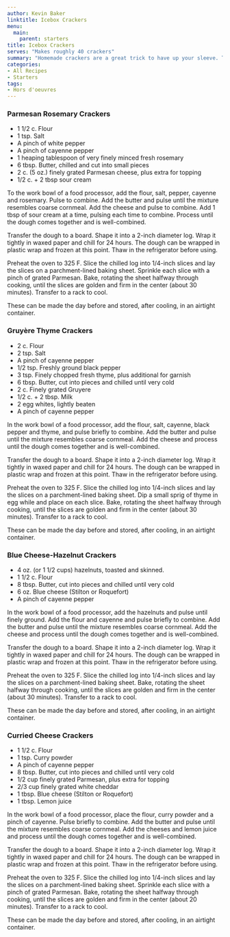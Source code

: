 ```yaml
---
author: Kevin Baker
linktitle: Icebox Crackers
menu:
  main:
    parent: starters
title: Icebox Crackers
serves: "Makes roughly 40 crackers"
summary: "Homemade crackers are a great trick to have up your sleeve. The doughs freeze beautifully, and need only be sliced and baked to produce a unique and impressive bite to serve along with drinks or before dinner."
categories:
- All Recipes
- Starters
tags: 
- Hors d'oeuvres
---
```


### Parmesan Rosemary Crackers

<div class="ingredient-list">

* 1 1/2 c. Flour  
* 1 tsp. Salt  
* A pinch of white pepper  
* A pinch of cayenne pepper  
* 1 heaping tablespoon of very finely minced fresh rosemary  
* 6 tbsp. Butter, chilled and cut into small pieces  
* 2 c. (5 oz.) finely grated Parmesan cheese, plus extra for topping  
* 1/2 c. + 2 tbsp sour cream   

</div>

To the work bowl of a food processor, add the flour, salt, pepper, cayenne and rosemary. Pulse to combine.  Add the butter and pulse until the mixture resembles coarse cornmeal. Add the cheese and pulse to combine. Add 1 tbsp of sour cream at a time, pulsing each time to combine. Process until the dough comes together and is well-combined.

Transfer the dough to a board. Shape it into a 2-inch diameter log. Wrap it tightly in waxed paper and chill for 24 hours. The dough can be wrapped in plastic wrap and frozen at this point.  Thaw in the refrigerator before using.

Preheat the oven to 325 F. Slice the chilled log into 1/4-inch slices and lay the slices on a parchment-lined baking sheet. Sprinkle each slice with a pinch of grated Parmesan. Bake, rotating the sheet halfway through cooking, until the slices are golden and firm in the center (about 30 minutes). Transfer to a rack to cool. 

These can be made the day before and stored, after cooling, in an airtight container.

### Gruyère Thyme Crackers

<div class="ingredient-list">

* 2 c. Flour  
* 2 tsp. Salt  
* A pinch of cayenne pepper  
* 1/2 tsp. Freshly ground black pepper  
* 3 tsp. Finely chopped fresh thyme, plus additional for garnish  
* 6 tbsp. Butter, cut into pieces and chilled until very cold  
* 2 c. Finely grated Gruyere  
* 1/2 c. + 2 tbsp. Milk  
* 2 egg whites, lightly beaten  
* A pinch of cayenne pepper  

</div>

In the work bowl of a food processor, add the flour, salt, cayenne, black pepper and thyme, and pulse briefly to combine. Add the butter and pulse until the mixture resembles coarse cornmeal. Add the cheese and process until the dough comes together and is well-combined.

Transfer the dough to a board. Shape it into a 2-inch diameter log. Wrap it tightly in waxed paper and chill for 24 hours. The dough can be wrapped in plastic wrap and frozen at this point.  Thaw in the refrigerator before using.

Preheat the oven to 325 F. Slice the chilled log into 1/4-inch slices and lay the slices on a parchment-lined baking sheet. Dip a small sprig of thyme in egg while and place on each slice. Bake, rotating the sheet halfway through cooking, until the slices are golden and firm in the center (about 30 minutes). Transfer to a rack to cool. 

These can be made the day before and stored, after cooling, in an airtight container.

### Blue Cheese-Hazelnut Crackers

<div class="ingredient-list">

* 4 oz. (or 1 1/2 cups) hazelnuts, toasted and skinned.  
* 1 1/2 c. Flour  
* 8 tbsp. Butter, cut into pieces and chilled until very cold  
* 6 oz. Blue cheese (Stilton or Roquefort)  
* A pinch of cayenne pepper  

</div>

In the work bowl of a food processor, add the hazelnuts and pulse until finely ground. Add the flour and cayenne and pulse briefly to combine. Add the butter and pulse until the mixture resembles coarse cornmeal. Add the cheese and process until the dough comes together and is well-combined.

Transfer the dough to a board. Shape it into a 2-inch diameter log. Wrap it tightly in waxed paper and chill for 24 hours. The dough can be wrapped in plastic wrap and frozen at this point.  Thaw in the refrigerator before using.

Preheat the oven to 325 F. Slice the chilled log into 1/4-inch slices and lay the slices on a parchment-lined baking sheet. Bake, rotating the sheet halfway through cooking, until the slices are golden and firm in the center (about 30 minutes). Transfer to a rack to cool. 

These can be made the day before and stored, after cooling, in an airtight container.

### Curried Cheese Crackers

<div class="ingredient-list">

* 1 1/2 c. Flour  
* 1 tsp. Curry powder  
* A pinch of cayenne pepper  
* 8 tbsp. Butter, cut into pieces and chilled until very cold  
* 1/2 cup finely grated Parmesan, plus extra for topping  
* 2/3 cup finely grated white cheddar  
* 1 tbsp. Blue cheese (Stilton or Roquefort)  
* 1 tbsp. Lemon juice  

</div>

In the work bowl of a food processor, place the flour, curry powder and a pinch of cayenne. Pulse briefly to combine. Add the butter and pulse until the mixture resembles coarse cornmeal. Add the cheeses and lemon juice and process until the dough comes together and is well-combined.

Transfer the dough to a board. Shape it into a 2-inch diameter log. Wrap it tightly in waxed paper and chill for 24 hours. The dough can be wrapped in plastic wrap and frozen at this point.  Thaw in the refrigerator before using.

Preheat the oven to 325 F. Slice the chilled log into 1/4-inch slices and lay the slices on a parchment-lined baking sheet. Sprinkle each slice with a pinch of grated Parmesan. Bake, rotating the sheet halfway through cooking, until the slices are golden and firm in the center (about 20 minutes). Transfer to a rack to cool. 

These can be made the day before and stored, after cooling, in an airtight container.